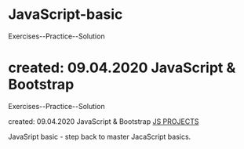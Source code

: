 # JavaScript-basic


Exercises--Practice--Solution

created: 09.04.2020
JavaScript & Bootstrap
=======
 Exercises--Practice--Solution
 
created: 09.04.2020
JavaScript & Bootstrap 
<a href="https://javascript-basics.netlify.app/" target="_blank">JS PROJECTS</a>


JavaSript basic - step back to master JacaScript basics.
